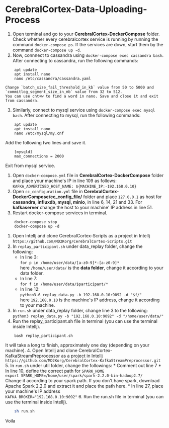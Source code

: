 # CerebralCortex-Data-Uploading-Process

  1. Open terminal and go to your **CerebralCortex-DockerCompose** folder. Check whether every cerebralcortex service is running by running the command `docker-compose ps`. If the services are down, start them by the command `docker-compose up -d`.
  2. Now, connnect to cassandra using `docker-compose exec cassandra bash`. After connecting to cassandra, run the following commands:  

```
    apt update
    apt install nano
    nano /etc/cassandra/cassandra.yaml
```

    Change `batch_size_fail_threshold_in_kb` value from 50 to 5000 and `commitlog_segment_size_in_mb` value from 32 to 512. 
    You can use cnt+w to find a word in nano. Save and close it and exit from cassandra.
  3. Similarly, connect to mysql service using `docker-compose exec mysql bash`. After connecting to mysql, run the following commands:  
```
    apt update
    apt install nano  
    nano /etc/mysql/my.cnf  
```

   Add the following two lines and save it.  

```
    [mysqld]  
    max_connections = 2000  
```    

   Exit from mysql service.
  1. Open `docker-compose.yml` file in **CerebralCortex-DockerCompose** folder and place your machine's IP in line 109 as follows:
    `KAFKA_ADVERTISED_HOST_NAME: ${MACHINE_IP:-192.168.0.10}`
  2. Open `cc_configuration.yml` file in **CerebralCortex-DockerCompose/cc_config_file/** folder and place `127.0.0.1` as host for **cassandra, influxdb, mysql, minio**, in line 6, 14, 21 and 33. For **kafkaserver** change the host to your machine' IP address in line 51.
  2. Restart docker-compose services in terminal.

```
    docker-compose stop
    docker-compose up -d
```

  1. Open IntelIj and clone CerebralCortex-Scripts as a project in IntelIj
    `https://github.com/MD2Korg/CerebralCortex-Scripts.git`
  2. In `replay_participant.sh` under data_replay folder, change the following:
      * In line 3:  
        `for p in /home/user/data/[a-z0-9]*-[a-z0-9]*`  
        here `/home/user/data/` is the **data folder**, change it according to your data folder.
      * In line 7:  
        `for f in /home/user/data/$participant/*`  
      * In line 12:  
        `python3.6 replay_data.py -b 192.168.0.10:9092 -d "$f/"`  
        here `192.168.0.10` is the machine's IP address, change it according to your machine.
  3. In `run.sh` under data_replay folder, change line 3 to the following:  
    `python3 replay_data.py -b "192.168.0.10:9092" -d "/home/user/data/"`
  4. Run the replay_participant.sh file in terminal (you can use the terminal inside IntelIj).

```
    bash replay_participant.sh
```

   It will take a long to finish, approximately one day (depending on your machine).
  4. Open IntelIj and clone CerebralCortex-KafkaStreamPreprocessor as a project in IntelIj  
     `https://github.com/MD2Korg/CerebralCortex-KafkaStreamPreprocessor.git`
  5. In `run.sh` under util folder, change the followings:
    * Comment out line 7
    * In line 10, define the correct path for `SPARK_HOME`  
      `export SPARK_HOME=/home/user/spark/spark-2.2.0-bin-hadoop2.7/`  
      Change it according to your spark path. If you don't have spark, download Apache Spark 2.2.0 and extract it and place the path here.
    * In line 27, place your machine's IP address  
      `KAFKA_BROKER="192.168.0.10:9092"`
  6.  Run the run.sh file in terminal (you can use the terminal inside IntelIj).

```Bash
    sh run.sh
```  
Voila
